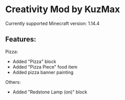 # Creativity Mod by KuzMax

Currently supported Minecraft version: 1.14.4

## Features:

Pizza:
- Added "Pizza" block
- Added "Pizza Piece" food item
- Added pizza banner painting

Others:
- Added "Redstone Lamp (on)" block